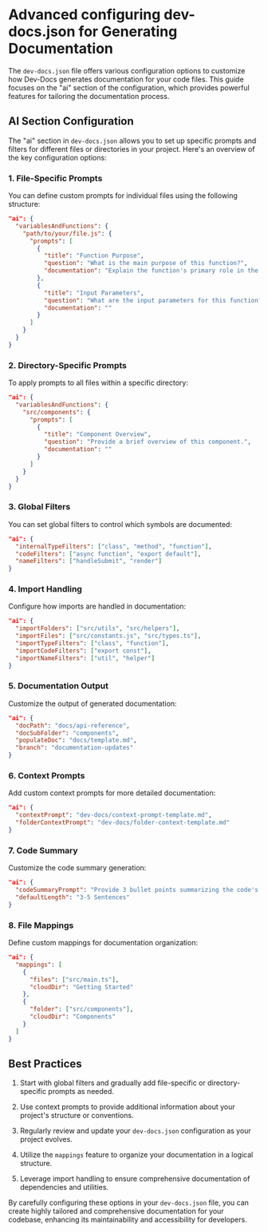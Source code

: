 # Advanced configuring dev-docs.json for Generating Documentation

The `dev-docs.json` file offers various configuration options to customize how Dev-Docs generates documentation for your code files. This guide focuses on the "ai" section of the configuration, which provides powerful features for tailoring the documentation process.

## AI Section Configuration

The "ai" section in `dev-docs.json` allows you to set up specific prompts and filters for different files or directories in your project. Here's an overview of the key configuration options:

### 1. File-Specific Prompts

You can define custom prompts for individual files using the following structure:

```json
"ai": {
  "variablesAndFunctions": {
    "path/to/your/file.js": {
      "prompts": [
        {
          "title": "Function Purpose",
          "question": "What is the main purpose of this function?",
          "documentation": "Explain the function's primary role in the codebase."
        },
        {
          "title": "Input Parameters",
          "question": "What are the input parameters for this function?",
          "documentation": ""
        }
      ]
    }
  }
}
```

### 2. Directory-Specific Prompts

To apply prompts to all files within a specific directory:

```json
"ai": {
  "variablesAndFunctions": {
    "src/components": {
      "prompts": [
        {
          "title": "Component Overview",
          "question": "Provide a brief overview of this component.",
          "documentation": ""
        }
      ]
    }
  }
}
```

### 3. Global Filters

You can set global filters to control which symbols are documented:

```json
"ai": {
  "internalTypeFilters": ["class", "method", "function"],
  "codeFilters": ["async function", "export default"],
  "nameFilters": ["handleSubmit", "render"]
}
```

### 4. Import Handling

Configure how imports are handled in documentation:

```json
"ai": {
  "importFolders": ["src/utils", "src/helpers"],
  "importFiles": ["src/constants.js", "src/types.ts"],
  "importTypeFilters": ["class", "function"],
  "importCodeFilters": ["export const"],
  "importNameFilters": ["util", "helper"]
}
```

### 5. Documentation Output

Customize the output of generated documentation:

```json
"ai": {
  "docPath": "docs/api-reference",
  "docSubFolder": "components",
  "populateDoc": "docs/template.md",
  "branch": "documentation-updates"
}
```

### 6. Context Prompts

Add custom context prompts for more detailed documentation:

```json
"ai": {
  "contextPrompt": "dev-docs/context-prompt-template.md",
  "folderContextPrompt": "dev-docs/folder-context-template.md"
}
```

### 7. Code Summary

Customize the code summary generation:

```json
"ai": {
  "codeSummaryPrompt": "Provide 3 bullet points summarizing the code's functionality",
  "defaultLength": "3-5 Sentences"
}
```

### 8. File Mappings

Define custom mappings for documentation organization:

```json
"ai": {
  "mappings": [
    {
      "files": ["src/main.ts"],
      "cloudDir": "Getting Started"
    },
    {
      "folder": ["src/components"],
      "cloudDir": "Components"
    }
  ]
}
```

## Best Practices

1. Start with global filters and gradually add file-specific or directory-specific prompts as needed.

2. Use context prompts to provide additional information about your project's structure or conventions.

3. Regularly review and update your `dev-docs.json` configuration as your project evolves.

4. Utilize the `mappings` feature to organize your documentation in a logical structure.

5. Leverage import handling to ensure comprehensive documentation of dependencies and utilities.

By carefully configuring these options in your `dev-docs.json` file, you can create highly tailored and comprehensive documentation for your codebase, enhancing its maintainability and accessibility for developers.
